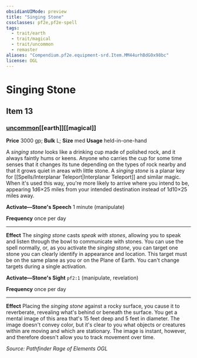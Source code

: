 ```yaml
---
obsidianUIMode: preview
title: "Singing Stone"
cssclasses: pf2e,pf2e-spell
tags:
  - trait/earth
  - trait/magical
  - trait/uncommon
  - remaster
aliases: "Compendium.pf2e.equipment-srd.Item.MM44urhBdG0x98bc"
license: OGL
---
```

# Singing Stone
## Item 13
### [uncommon](uncommon "Uncommon Rarity Trait")[[earth]][[magical]]


**Price** 3000 gp; 
**Bulk** L; **Size** med
**Usage** held-in-one-hand

A _singing stone_ looks like a drinking cup made of polished rock, and it always faintly hums or keens. Anyone who carries the cup for some time senses that it changes its tune depending on the types of rock nearby and that it grows quiet in areas with little stone. A _singing stone_ is a planar key for [[Spells/Interplanar Teleport|Interplanar Teleport]] and similar magic. When it's used this way, you're more likely to arrive where you intend to be, appearing 1d6×25 miles from your intended destination instead of 1d10×25 miles away.

**Activate—Stone's Speech** 1 minute (manipulate)

**Frequency** once per day

* * *

**Effect** The _singing stone_ casts _speak with stones_, allowing you to speak and listen through the bowl to communicate with stones. You can use the spell normally, or, as you activate the _singing stone_, you can target one stone you can clearly identify in appearance and location. This target must be on the same plane as you or on the Plane of Earth. You can't change targets during a single activation.

**Activate—Stone's Sight** `pf2:1` (manipulate, revelation)

**Frequency** once per day

* * *

**Effect** Placing the _singing stone_ against a rocky surface, you cause it to reverberate, revealing what's behind or beneath the surface. You get a mental image of this area that's 15 feet deep and 5 feet in diameter. The image doesn't convey color, but it's clear to you what objects or creatures within are moving and which are stationary. The image is instant, however, and therefore doesn't allow you to track movement over time.

*Source: Pathfinder Rage of Elements*
*OGL*